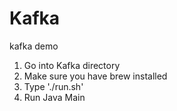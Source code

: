 # Kafka
kafka demo 

1. Go into Kafka directory
2. Make sure you have brew installed
3. Type './run.sh'
4. Run Java Main